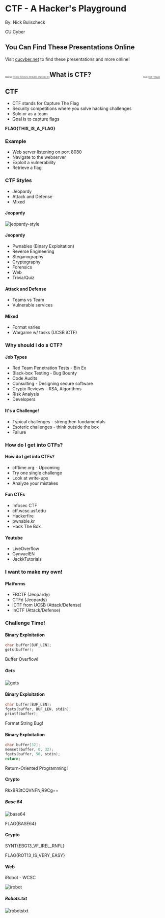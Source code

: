 # CTF - A Hacker's Playground

By: Nick Bulischeck

CU Cyber


## You Can Find These Presentations Online

Visit [cucyber.net](https://cucyber.net/) to find these presentations and more online!

<span style="padding-top: 6em; font-size: 0.4em; float: left;">Material: <a href="https://tldrlegal.com/license/creative-commons-attribution-sharealike-4.0-international-(cc-by-sa-4.0)">Creative Commons Attribution-ShareAlike 4.0</a></span><span style="padding-top: 6em; font-size: 0.4em; float: right;">Code: <a href="https://tldrlegal.com/license/bsd-2-clause-license-(freebsd)">BSD 2-Clause</a></span>



## What is CTF?


## CTF

* CTF stands for Capture The Flag
* Security competitions where you solve hacking challenges
* Solo or as a team
* Goal is to capture flags


**FLAG{THIS_IS_A_FLAG}**


### Example

* Web server listening on port 8080
* Navigate to the webserver
* Exploit a vulnerability
* Retrieve a flag



### CTF Styles

* Jeopardy
* Attack and Defense
* Mixed


#### Jeopardy


![jeopardy-style](jeopardy-style.png)


#### Jeopardy

* Pwnables (Binary Exploitation)
* Reverse Engineering
* Steganography
* Cryptography
* Forensics
* Web
* Trivia/Quiz


#### Attack and Defense

* Teams vs Team
* Vulnerable services


#### Mixed

* Format varies
* Wargame w/ tasks (UCSB iCTF)



### Why should I do a CTF?


#### Job Types

* Red Team Penetration Tests - Bin Ex
* Black-box Testing - Bug Bounty
* Code Audits
* Consulting - Designing secure software
* Crypto Reviews - RSA, Algorithms
* Risk Analysis
* Developers


#### It's a Challenge!

* Typical challenges - strengthen fundamentals
* Esoteric challenges - think outside the box
* Failure



### How do I get into CTFs?


#### How do I get into CTFs?

* ctftime.org - Upcoming
* Try one single challenge
* Look at write-ups
* Analyze your mistakes


#### Fun CTFs

* Infosec CTF
* ctf.wcsc.usf.edu
* Hackerfire
* pwnable.kr
* Hack The Box


#### Youtube

* LiveOverflow
* GynvaelEN
* JackkTutorials



### I want to make my own!


#### Platforms

* FBCTF (Jeopardy)
* CTFd (Jeopardy)
* iCTF from UCSB (Attack/Defense)
* InCTF (Attack/Defense)



### Challenge Time!


#### Binary Exploitation

```C
char buffer[BUF_LEN];
gets(buffer);
```


Buffer Overflow!


##### Gets

![gets](buffer-overflow.png)


#### Binary Exploitation

```C
char buffer[BUF_LEN];
fgets(buffer, BUF_LEN, stdin);
printf(buffer);
```


Format String Bug!


#### Binary Exploitation

```C
char buffer[32];
memset(buffer, 0, 32);
fgets(buffer, 50, stdin);
return;
```


Return-Oriented Programming!


#### Crypto

RkxBR3tCQVNFNjR9Cg==


##### Base 64

![base64](base64.png)

FLAG{BASE64}


#### Crypto

SYNT{EBG13_VF_IREL_RNFL}


FLAG{ROT13_IS_VERY_EASY}


#### Web

iRobot - WCSC

![irobot](irobot.png)


##### Robots.txt

![robotstxt](robotstxt.png)
